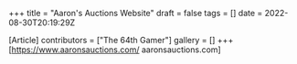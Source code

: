+++
title = "Aaron's Auctions Website"
draft = false
tags = []
date = 2022-08-30T20:19:29Z

[Article]
contributors = ["The 64th Gamer"]
gallery = []
+++
[https://www.aaronsauctions.com/ aaronsauctions.com]